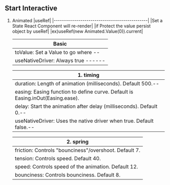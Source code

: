 ## Start Interactive

1. Animated
   |useRef|
   |----------------------------------------------|
   |Set a State React Component will re-render|
   |if Protect the value persist object by useRef|
   |ex)useRef(new Animated.Value(0)).current|

   | Basic                               |
   | ----------------------------------- |
   | toValue: Set a Value to go where -- |
   | useNativeDriver: Always true ------ |

   | 1. timing                                                                      |
   | ------------------------------------------------------------------------------ |
   | duration: Length of animation (milliseconds). Default 500.--                   |
   | easing: Easing function to define curve. Default is Easing.inOut(Easing.ease). |
   | delay: Start the animation after delay (milliseconds). Default 0.--            |
   | useNativeDriver: Uses the native driver when true. Default false.--            |

   | 2. spring                                             |
   | ----------------------------------------------------- |
   | friction: Controls "bounciness"/overshoot. Default 7. |
   | tension: Controls speed. Default 40.                  |
   | speed: Controls speed of the animation. Default 12.   |
   | bounciness: Controls bounciness. Default 8.           |
